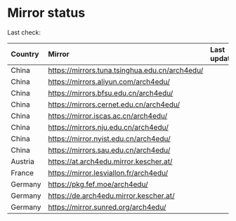 <script src="./time.js"></script>
# Mirror status
Last check: <script type="text/javascript">localize(1723091174.953254);</script>

|Country|Mirror|Last update|
|:------|:-----|:----------|
|China|https://mirrors.tuna.tsinghua.edu.cn/arch4edu/|<script type="text/javascript">localize(1723055892);</script>|
|China|https://mirrors.aliyun.com/arch4edu/|<script type="text/javascript">localize(1723055892);</script>|
|China|https://mirrors.bfsu.edu.cn/arch4edu/|<script type="text/javascript">localize(1723055892);</script>|
|China|https://mirrors.cernet.edu.cn/arch4edu/|<script type="text/javascript">localize(1723055892);</script>|
|China|https://mirror.iscas.ac.cn/arch4edu/|<script type="text/javascript">localize(1723055892);</script>|
|China|https://mirrors.nju.edu.cn/arch4edu/|<script type="text/javascript">localize(1722969279);</script>|
|China|https://mirror.nyist.edu.cn/arch4edu/|<script type="text/javascript">localize(1723012745);</script>|
|China|https://mirrors.sau.edu.cn/arch4edu/|<script type="text/javascript">localize(1723055892);</script>|
|Austria|https://at.arch4edu.mirror.kescher.at/|<script type="text/javascript">localize(1723055892);</script>|
|France|https://mirror.lesviallon.fr/arch4edu/|<script type="text/javascript">localize(1723055892);</script>|
|Germany|https://pkg.fef.moe/arch4edu/|<script type="text/javascript">localize(1723055892);</script>|
|Germany|https://de.arch4edu.mirror.kescher.at/|<script type="text/javascript">localize(1723055892);</script>|
|Germany|https://mirror.sunred.org/arch4edu/|<script type="text/javascript">localize(1723055892);</script>|

<script src="./tablefilter/tablefilter.js"></script>
<script src="./table.js"></script>